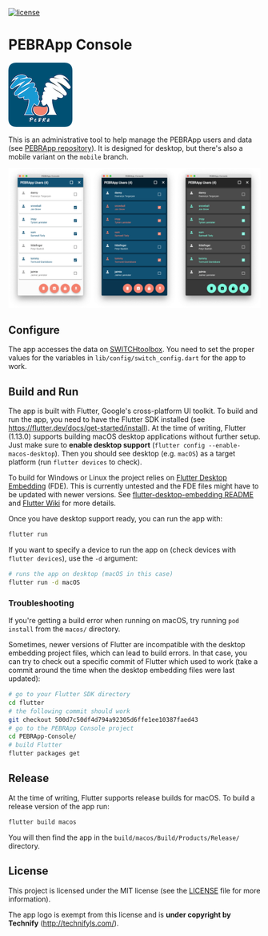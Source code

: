 [![license](https://img.shields.io/github/license/chrisly-bear/PEBRApp-Console)](https://github.com/chrisly-bear/PEBRApp-Console/blob/desktop/LICENSE)

# PEBRApp Console

![logo](logo.png)

This is an administrative tool to help manage the PEBRApp users and data (see [PEBRApp repository](https://github.com/chrisly-bear/PEBRApp)). It is designed for desktop, but there's also a mobile variant on the `mobile` branch.

![screenshot](screenshot.png)

## Configure

The app accesses the data on [SWITCHtoolbox](https://toolbox.switch.ch). You need to set the proper values for the variables in `lib/config/switch_config.dart` for the app to work.

## Build and Run

The app is built with Flutter, Google's cross-platform UI toolkit. To build and run the app, you need to have the Flutter SDK installed (see https://flutter.dev/docs/get-started/install). At the time of writing, Flutter (1.13.0) supports building macOS desktop applications without further setup. Just make sure to **enable desktop support** (`flutter config --enable-macos-desktop`). Then you should see desktop (e.g. `macOS`) as a target platform (run `flutter devices` to check). 

To build for Windows or Linux the project relies on [Flutter Desktop Embedding](https://github.com/google/flutter-desktop-embedding) (FDE). This is currently untested and the FDE files might have to be updated with newer versions. See [flutter-desktop-embedding README](https://github.com/google/flutter-desktop-embedding/blob/master/README.md) and [Flutter Wiki](https://github.com/flutter/flutter/wiki/Desktop-shells) for more details.

Once you have desktop support ready, you can run the app with:

```bash
flutter run
```

If you want to specify a device to run the app on (check devices with `flutter devices`), use the `-d` argument:

```bash
# runs the app on desktop (macOS in this case)
flutter run -d macOS
```

### Troubleshooting

If you're getting a build error when running on macOS, try running `pod install` from the `macos/` directory.

Sometimes, newer versions of Flutter are incompatible with the desktop embedding project files, which can lead to build errors. In that case, you can try to check out a specific commit of Flutter which used to work (take a commit around the time when the desktop embedding files were last updated):

```bash
# go to your Flutter SDK directory
cd flutter
# the following commit should work
git checkout 500d7c50df4d794a92305d6ffe1ee10387faed43
# go to the PEBRApp Console project
cd PEBRApp-Console/
# build Flutter
flutter packages get
```

## Release

At the time of writing, Flutter supports release builds for macOS. To build a release version of the app run:

```bash
flutter build macos
```

You will then find the app in the `build/macos/Build/Products/Release/` directory.

## License

This project is licensed under the MIT license (see the [LICENSE](LICENSE) file for more information).

The app logo is exempt from this license and is **under copyright by Technify** (http://technifyls.com/).
